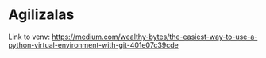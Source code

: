 # Agilizalas

Link to venv:
https://medium.com/wealthy-bytes/the-easiest-way-to-use-a-python-virtual-environment-with-git-401e07c39cde
